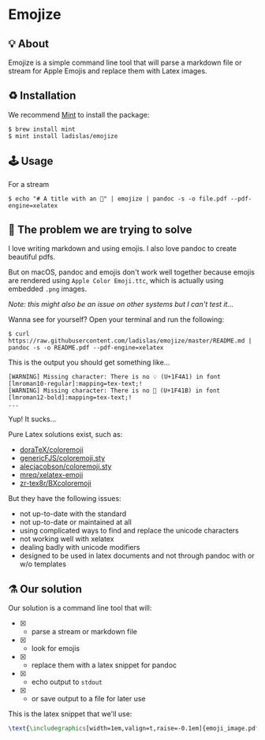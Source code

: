 # Emojize

## 💡 About

Emojize is a simple command line tool that will parse a markdown file or stream for Apple Emojis and replace them with Latex images.

## ♻️ Installation

We recommend [Mint](https://github.com/yonaskolb/mint) to install the package:

```console
$ brew install mint
$ mint install ladislas/emojize
```

## 🕹️ Usage

For a stream

```console
$ echo "# A title with an 🏅" | emojize | pandoc -s -o file.pdf --pdf-engine=xelatex
```

## 🐛 The problem we are trying to solve

I love writing markdown and using emojis. I also love pandoc to create beautiful pdfs.

But on macOS, pandoc and emojis don't work well together because emojis are rendered using `Apple Color Emoji.ttc`, which is actually using embedded `.png` images.

*Note: this might also be an issue on other systems but I can't test it...*

Wanna see for yourself? Open your terminal and run the following:

```console
$ curl https://raw.githubusercontent.com/ladislas/emojize/master/README.md | pandoc -s -o README.pdf --pdf-engine=xelatex
```

This is the output you should get something like...

```console
[WARNING] Missing character: There is no 💡 (U+1F4A1) in font [lmroman10-regular]:mapping=tex-text;!
[WARNING] Missing character: There is no 🐛 (U+1F41B) in font [lmroman12-bold]:mapping=tex-text;!
...
```

Yup! It sucks...

Pure Latex solutions exist, such as:

- [doraTeX/coloremoji](https://github.com/doraTeX/coloremoji)
- [genericFJS/coloremoji.sty](https://github.com/genericFJS/coloremoji.sty)
- [alecjacobson/coloremoji.sty](https://github.com/alecjacobson/coloremoji.sty)
- [mreq/xelatex-emoji](https://github.com/mreq/xelatex-emoji)
- [zr-tex8r/BXcoloremoji](https://github.com/zr-tex8r/BXcoloremoji)

But they have the following issues:

- not up-to-date with the standard
- not up-to-date or maintained at all
- using complicated ways to find and replace the unicode characters
- not working well with xelatex
- dealing badly with unicode modifiers
- designed to be used in latex documents and not through pandoc with or w/o templates

## ⚗️ Our solution

Our solution is a command line tool that will:

- [x] - parse a stream or markdown file 
- [x] - look for emojis
- [x] - replace them with a latex snippet for pandoc
- [x] - echo output to `stdout`
- [x] - or save output to a file for later use

This is the latex snippet that we'll use:

```latex
\text{\includegraphics[width=1em,valign=t,raise=-0.1em]{emoji_image.pdf}
```


